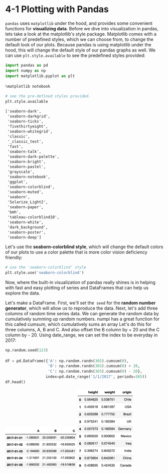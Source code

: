 # 4-1 Plotting with Pandas

`pandas` uses `matplotlib` under the hood, and provides some convenient functions for **visualizing data**. Before we dive into visualization in pandas, lets take a look at the matplotlib's style package. Matplotlib comes with a number of predefined styles, which we can choose from, to change the default look of our plots. Because pandas is using matplotlib under the hood, this will change the default style of our pandas graphs as well. We can use `plt.style.available` to see the predefined styles provided:

```python
import pandas as pd
import numpy as np
import matplotlib.pyplot as plt

%matplotlib notebook
```

```python
# see the pre-defined styles provided.
plt.style.available
```

```
['seaborn-dark',
 'seaborn-darkgrid',
 'seaborn-ticks',
 'fivethirtyeight',
 'seaborn-whitegrid',
 'classic',
 '_classic_test',
 'fast',
 'seaborn-talk',
 'seaborn-dark-palette',
 'seaborn-bright',
 'seaborn-pastel',
 'grayscale',
 'seaborn-notebook',
 'ggplot',
 'seaborn-colorblind',
 'seaborn-muted',
 'seaborn',
 'Solarize_Light2',
 'seaborn-paper',
 'bmh',
 'tableau-colorblind10',
 'seaborn-white',
 'dark_background',
 'seaborn-poster',
 'seaborn-deep']
```

Let's use the **seaborn-colorblind style**, which will change the default colors of our plots to use a color palette that is more color vision deficiency friendly:

```python
# use the 'seaborn-colorblind' style
plt.style.use('seaborn-colorblind')
```

Now, where the built-in visualization of pandas really shines is in helping with fast and easy plotting of series and DataFrames that can help us explore the data.

Let's make a DataFrame. First, we'll set the` seed` for the **random number generator**, which will allow us to reproduce the data. Next, let's add three columns of random time series data. We can generate the random data by cumulatively summing up random numbers. numpi has a great function for this called cumsum, which cumulatively sums an array Let's do this for three columns, A, B and C. And also offset the B column by + 20 and the C column by - 20. Using date_range, we can set the index to be everyday in 2017:

```python
np.random.seed(123)

df = pd.DataFrame({'A': np.random.randn(365).cumsum(0), 
                   'B': np.random.randn(365).cumsum(0) + 20,
                   'C': np.random.randn(365).cumsum(0) - 20}, 
                  index=pd.date_range('1/1/2017', periods=365))
df.head()
```

<img src='https://github.com/siyinghan/Notes/raw/master/Applied%20Data%20Science%20with%20Python%20(Coursera%20Specialization)/02%20Applied%20Plotting%2C%20Charting%20%26%20Data%20Representation%20in%20Python/Image/096.png' alt='096' width='45%' />

<img src='https://github.com/siyinghan/Notes/raw/master/Applied%20Data%20Science%20with%20Python%20(Coursera%20Specialization)/02%20Applied%20Plotting%2C%20Charting%20%26%20Data%20Representation%20in%20Python/Image/094.png' alt='094' width='35%' />
